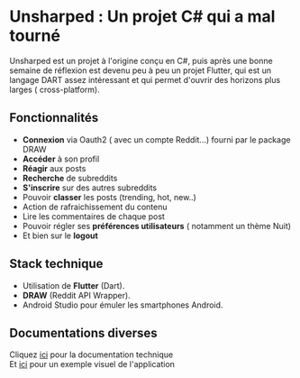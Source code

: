 # Unsharped : Un projet C# qui a mal tourné

Unsharped est un projet à l'origine conçu en C#, puis après une bonne semaine de réflexion est devenu peu à peu un projet Flutter, qui est un langage DART assez intéressant et qui permet d'ouvrir des horizons plus larges ( cross-platform). 

## Fonctionnalités

- **Connexion** via Oauth2 ( avec un compte Reddit...) fourni par le package DRAW
- **Accéder** à son profil
- **Réagir** aux posts
- **Recherche** de subreddits
- **S'inscrire** sur des autres subreddits
- Pouvoir **classer** les posts (trending, hot, new..) 
- Action de rafraichissement du contenu
- Lire les commentaires de chaque post
- Pouvoir régler ses **préférences utilisateurs** ( notamment un thème Nuit)
- Et bien sur le **logout**

## Stack technique
- Utilisation de **Flutter** (Dart).
- **DRAW** (Reddit API Wrapper).
- Android Studio pour émuler les smartphones Android.

## Documentations diverses

Cliquez [ici](https://github.com/EpitechMscProPromo2024/T-DEV-600-LIL-6-1-redditech-david.bugnon/blob/main/docuTech.md) pour la documentation technique <br>
Et [ici](https://github.com/EpitechMscProPromo2024/T-DEV-600-LIL-6-1-redditech-david.bugnon/blob/main/userGuide.md) pour un exemple visuel de l'application

